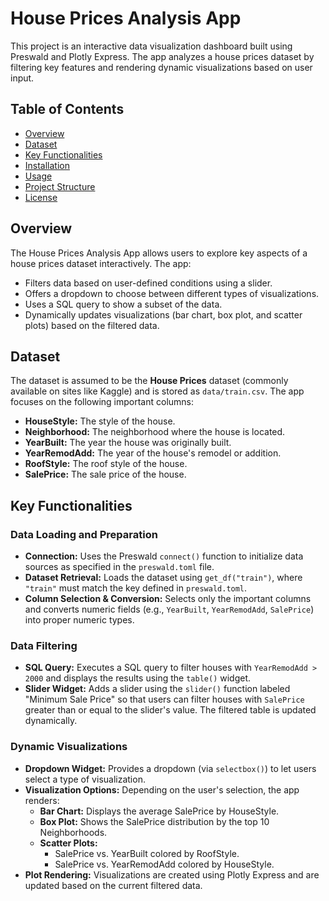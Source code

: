 # House Prices Analysis App

This project is an interactive data visualization dashboard built using Preswald and Plotly Express. The app analyzes a house prices dataset by filtering key features and rendering dynamic visualizations based on user input.

## Table of Contents

- [Overview](#overview)
- [Dataset](#dataset)
- [Key Functionalities](#key-functionalities)
- [Installation](#installation)
- [Usage](#usage)
- [Project Structure](#project-structure)
- [License](#license)

## Overview

The House Prices Analysis App allows users to explore key aspects of a house prices dataset interactively. The app:
- Filters data based on user-defined conditions using a slider.
- Offers a dropdown to choose between different types of visualizations.
- Uses a SQL query to show a subset of the data.
- Dynamically updates visualizations (bar chart, box plot, and scatter plots) based on the filtered data.

## Dataset

The dataset is assumed to be the **House Prices** dataset (commonly available on sites like Kaggle) and is stored as `data/train.csv`. The app focuses on the following important columns:

- **HouseStyle:** The style of the house.
- **Neighborhood:** The neighborhood where the house is located.
- **YearBuilt:** The year the house was originally built.
- **YearRemodAdd:** The year of the house's remodel or addition.
- **RoofStyle:** The roof style of the house.
- **SalePrice:** The sale price of the house.

## Key Functionalities

### Data Loading and Preparation
- **Connection:** Uses the Preswald `connect()` function to initialize data sources as specified in the `preswald.toml` file.
- **Dataset Retrieval:** Loads the dataset using `get_df("train")`, where `"train"` must match the key defined in `preswald.toml`.
- **Column Selection & Conversion:** Selects only the important columns and converts numeric fields (e.g., `YearBuilt`, `YearRemodAdd`, `SalePrice`) into proper numeric types.

### Data Filtering
- **SQL Query:** Executes a SQL query to filter houses with `YearRemodAdd > 2000` and displays the results using the `table()` widget.
- **Slider Widget:** Adds a slider using the `slider()` function labeled "Minimum Sale Price" so that users can filter houses with `SalePrice` greater than or equal to the slider's value. The filtered table is updated dynamically.

### Dynamic Visualizations
- **Dropdown Widget:** Provides a dropdown (via `selectbox()`) to let users select a type of visualization.
- **Visualization Options:** Depending on the user's selection, the app renders:
  - **Bar Chart:** Displays the average SalePrice by HouseStyle.
  - **Box Plot:** Shows the SalePrice distribution by the top 10 Neighborhoods.
  - **Scatter Plots:** 
    - SalePrice vs. YearBuilt colored by RoofStyle.
    - SalePrice vs. YearRemodAdd colored by HouseStyle.
- **Plot Rendering:** Visualizations are created using Plotly Express and are updated based on the current filtered data.

